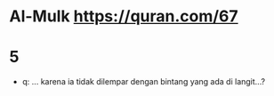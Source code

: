 # Al-Mulk https://quran.com/67

# 5
* q: ... karena ia tidak dilempar dengan bintang yang ada di langit...?
